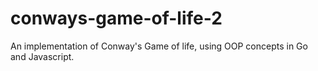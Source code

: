 # conways-game-of-life-2
An implementation of Conway's Game of life, using OOP concepts in Go and Javascript.
